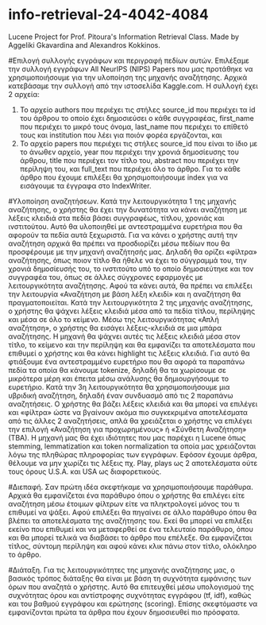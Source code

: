 # info-retrieval-24-4042-4084
Lucene Project for Prof. Pitoura's Information Retrieval Class. Made by Aggeliki Gkavardina and Alexandros Kokkinos.

#Επιλογή συλλογής εγγράφων και περιγραφή πεδίων αυτών.
Επιλέξαμε την συλλογή εγγράφων All NeurIPS (NIPS) Papers που μας προτάθηκε να χρησιμοποιήσουμε για την υλοποίηση της μηχανής αναζήτησης. Αρχικά κατεβάσαμε την συλλογή από την ιστοσελίδα Kaggle.com. 
Η συλλογή έχει 2 αρχεία: 
1.	Το αρχείο authors που περιέχει τις στήλες  source_id που περιέχει τα id  του άρθρου το οποίο έχει δημοσιεύσει ο κάθε συγγραφέας, first_name που περιέχει το μικρό τους όνομα, last_name που περιέχει το επίθετό τους και institution που λέει για ποιόν φορέα εργάζονται, και
2.	Το αρχείο papers που περιέχει τις στήλες source_id που είναι το ίδιο με το άνωθεν αρχείο, year που περιέχει την χρονιά δημοσίευσης του άρθρου, title που περιέχει τον τίτλο του, abstract που περιέχει την περίληψη του, και full_text που περιέχει όλο το άρθρο.
Για το κάθε άρθρο που έχουμε επιλέξει θα χρησιμοποιήσουμε index για να εισάγουμε τα έγγραφα στο IndexWriter.

#Υλοποίηση αναζητήσεων.
Κατά την λειτουργικότητα 1 της μηχανής αναζήτησης, ο χρήστης θα έχει την δυνατότητα να κάνει αναζήτηση με λέξεις κλειδιά στα πεδία βάσει συγγραφέως, τίτλου, χρονιάς και ινστιτούτου. Αυτό θα υλοποιηθεί με αντεστραμμένα ευρετήρια που θα αφορούν τα πεδία αυτά ξεχωριστά. Για να κάνει ο χρήστης αυτή την αναζήτηση αρχικά θα πρέπει να προσδιορίζει μέσω πεδίων που θα προσφέρουμε με την μηχανή αναζήτησής μας. Δηλαδή θα ορίζει «φίλτρα» αναζήτησης, όπως ποιον τίτλο θα ήθελε να έχει το σύγγραμμά του, την χρονιά δημοσίευσής του, το ινστιτούτο υπό το οποίο δημοσιεύτηκε και τον συγγραφέα του, όπως σε άλλες σύγχρονες εφαρμογές με λειτουργικότητα αναζήτησης. Αφού τα κάνει αυτά, θα πρέπει να επιλέξει την λειτουργία «Αναζήτηση με βάση λέξη κλειδί» και η αναζήτηση θα πραγματοποιείται.
Κατά την λειτουργικότητα 2 της μηχανής αναζήτησης, ο χρήστης θα ψάχνει λέξεις κλειδιά μέσα από τα πεδία τίτλου, περίληψης και μέσα σε όλο το κείμενο. Μέσω της λειτουργικότητας «Απλή αναζήτηση», ο χρήστης θα εισάγει λέξεις-κλειδιά σε μια μπάρα αναζήτησης. Η μηχανή θα ψάχνει αυτές τις λέξεις κλειδιά μέσα στον τίτλο, το κείμενο και την περίληψη και θα εμφανίζει τα αποτελέσματα που επιθυμεί ο χρήστης και θα κάνει highlight τις λέξεις κλειδιά. Για αυτό θα φτιάξουμε ένα αντεστραμμένο ευρετήριο που θα αφορά τα παραπάνω πεδία τα οποία θα κάνουμε tokenize, δηλαδή θα τα χωρίσουμε σε μικρότερα μέρη και έπειτα μέσω ανάλυσης θα δημιουργήσουμε το ευρετήριο.
Κατά την 3η λειτουργικότητα θα χρησιμοποιήσουμε μια υβριδική αναζήτηση, δηλαδή έναν συνδυασμό από τις 2 παραπάνω αναζητήσεις. Ο χρήστης θα βάζει λέξεις κλειδιά και θα μπορεί να επιλέγει και «φίλτρα» ώστε να βγαίνουν ακόμα πιο συγκεκριμένα αποτελέσματα από τις άλλες 2 αναζητήσεις, απλά θα χρειάζεται ο χρήστης να επιλέγει την επιλογή «Αναζήτηση για προχωρημένους» ή «Σύνθετη Αναζήτηση» (ΤΒΑ).
Η μηχανή μας θα έχει ιδιότητες που μας παρέχει η Lucene όπως stemming, lemmatization και token normalization τα οποία μας χρειάζονται λόγω της πληθώρας πληροφορίας των εγγράφων. Εφόσον έχουμε άρθρα, θέλουμε να μην χωρίζει τις λέξεις πχ. Play, plays ως 2 αποτελέσματα ούτε τους όρους U.S.A. και USA ως διαφορετικούς.

#Διεπαφή.
Σαν πρώτη ιδέα σκεφτήκαμε να χρησιμοποιήσουμε παράθυρα. Αρχικά θα εμφανίζεται ένα παράθυρο όπου ο χρήστης θα επιλέγει είτε αναζήτηση μέσω έτοιμων φίλτρων είτε να πληκτρολογεί μόνος του τι επιθυμεί να ψάξει. Αφού επιλέξει θα πηγαίνει σε άλλο παράθυρο όπου θα βλέπει τα αποτελέσματα της αναζήτησης του. Εκεί θα μπορεί να επιλέξει εκείνο που επιθυμεί και να μεταφερθεί σε ένα τελευταίο παράθυρο, όπου και θα μπορεί τελικά να διαβάσει το άρθρο που επέλεξε. Θα εμφανίζεται τίτλος, σύντομη περίληψη και αφού κάνει κλικ πάνω στον τίτλο, ολόκληρο το άρθρο.

#Διάταξη.
Για τις λειτουργικότητες της μηχανής αναζήτησης μας, ο βασικός τρόπος διάταξης θα είναι με βάση τη συχνότητα εμφάνισης των όρων που αναζητά ο χρήστης. Αυτό θα επιτευχθεί μέσω υπολογισμού της συχνότητας όρου και αντίστροφης συχνότητας εγγράφου (tf, idf), καθώς και του βαθμού εγγράφου και ερώτησης (scoring). Επίσης σκεφτόμαστε να εμφανίζονται πρώτα τα άρθρα που έχουν δημοσιευθεί πιο πρόσφατα.
